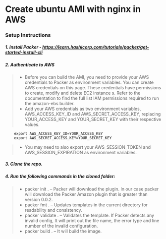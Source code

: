 # Create ubuntu AMI with nginx in AWS

### Setup Instructions

##### 1.	Install Packer - https://learn.hashicorp.com/tutorials/packer/get-started-install-cli
##### 2.	Authenticate to AWS
>    -	Before you can build the AMI, you need to provide your AWS credentials to Packer as environment variables. You can create AWS credentials on this page. These credentials have permissions to create, modify and delete EC2 instance s. Refer to the documentation to find the full list IAM permissions required to run the amazon-ebs builder.
>    -	Add your AWS credentials as two environment variables, AWS_ACCESS_KEY_ID and AWS_SECRET_ACCESS_KEY, replacing YOUR_ACCESS_KEY and YOUR_SECRET_KEY with their respective values.

        export AWS_ACCESS_KEY_ID=YOUR_ACCESS_KEY
        export AWS_SECRET_ACCESS_KEY=YOUR_SECRET_KEY
>    -	You may need to also export your AWS_SESSION_TOKEN and AWS_SESSION_EXPIRATION as environment variables.
##### 3.	Clone the repo.
##### 4.	Run the following commands in the cloned folder:
>    -	packer init .  – Packer will download the plugin. In our case packer will download the Packer Amazon plugin that is greater than version 0.0.2.
>    -	packer fmt . – Updates templates in the current directory for readability and consistency. 
>    -	packer validate . – Validates the template. If Packer detects any invalid config, It will print out the file name, the error type and line number of the invalid configuration.
>    -	packer build . – It will build the image.
